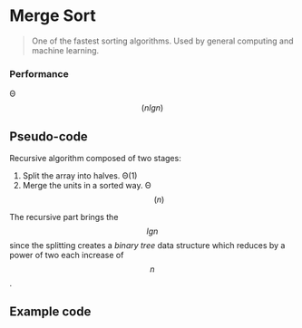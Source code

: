 # Merge Sort

> One of the fastest sorting algorithms. Used by general computing and machine learning.

### Performance

Θ$$(nlgn)$$

## Pseudo-code

Recursive algorithm composed of two stages:

1. Split the array into halves. Θ(1) 
2. Merge the units in a sorted way. Θ$$(n)$$

The recursive part brings the $$lgn$$ since the splitting creates a *binary tree* data structure which reduces by a power of two each increase of $$n$$.


## Example code

```javascript

```



